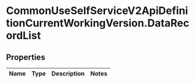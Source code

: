 # CommonUseSelfServiceV2ApiDefinitionCurrentWorkingVersion.DataRecordList

## Properties
Name | Type | Description | Notes
------------ | ------------- | ------------- | -------------
